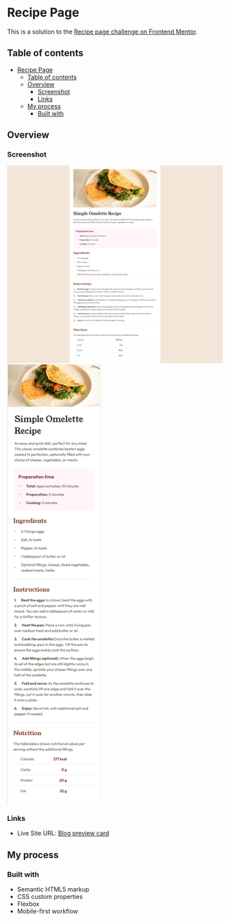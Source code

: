 # Recipe Page

This is a solution to the [Recipe page challenge on Frontend Mentor](https://www.frontendmentor.io/challenges/recipe-page-KiTsR8QQKm).

## Table of contents

- [Recipe Page](#recipe-page)
  - [Table of contents](#table-of-contents)
  - [Overview](#overview)
    - [Screenshot](#screenshot)
    - [Links](#links)
  - [My process](#my-process)
    - [Built with](#built-with)

## Overview

### Screenshot
![Desktop screenshot](desktop-screenshot.png)
![Mobile screenshot](mobile-screenshot.png)

### Links

- Live Site URL: [Blog preview card](https://jorgepexp.github.io/recipe-page/)

## My process

### Built with

- Semantic HTML5 markup
- CSS custom properties
- Flexbox
- Mobile-first workflow
